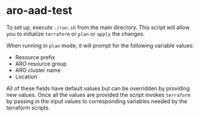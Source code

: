 # aro-aad-test

To set up, execute `./run.sh` from the main directory. This script will allow
you to initialize `terraform` or `plan` or `apply` the changes.

When running in `plan` mode, it will prompt for the following variable values:
* Resource prefix
* ARO resource group
* ARO cluster name
* Location

All of these fields have default values but can be overridden by providing new
values. Once all the values are provided the script invokes `terraform` by
passing in the input values to corresponding variables needed by the terraform
scripts.